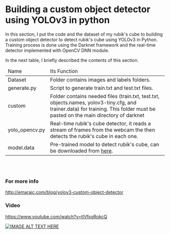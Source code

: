 # Building a custom object detector using YOLOv3 in python

In this section, I put the code and the dataset of my rubik's cube to building a custom object detector to detect rubik's cube using YOLOv3 in Python. Training process is done using the Darknet framework and the real-time detector implemented with OpenCV DNN module.

  In the next table, I briefly described the contents of this section.

  <table class="table table-bordered table-striped" style="margin: 0 auto !important;float: none !important;width: auto;"> <thead> 									
	<tr> <td>Name</td> <td>Its Function</td> </tr> </thead>
	 <tbody> 
     	 <tr> <td>Dataset</td> <td>Folder contains images and labels folders.</td> </tr> 
<tr> <td>generate.py</td> <td>Script to generate train.txt and test.txt files.</td></tr>  
	 <tr> <td>custom</td> <td>Folder contains needed files (train.txt, test.txt, objects.names, yolov3-tiny.cfg, and trainer.data) for training. This folder must be pasted on the main directory of darknet</td> </tr> 
	<tr> <td>yolo_opencv.py</td> <td>Real-time rubik's cube detector, it reads a stream of frames from the webcam the then detects the rubik's cube in each one.</td> </tr> <tr> <td>model.data</td> <td>Pre-trained model to detect rubik's cube, can be downloaded from <a tyle="color:#337ab7;"    target="_blank" href="https://drive.google.com/file/d/1jBM9FzRSCVvOoBptUJSF51rvLJ_Tceu_/view?usp=sharing">here</a>.</td> </tr> 
</tbody></table>

<br><br>

### For more info

http://emaraic.com/blog/yolov3-custom-object-detector


### Video 

https://www.youtube.com/watch?v=tlVfsgRokcQ

[![IMAGE ALT TEXT HERE](https://img.youtube.com/vi/tlVfsgRokcQ/3.jpg)](https://www.youtube.com/watch?v=tlVfsgRokcQ)
   
   
   

